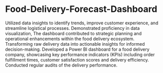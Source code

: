 # Food-Delivery-Forecast-Dashboard
Utilized data insights to identify trends, improve customer experience, and streamline logistical processes. Demonstrated proficiency in data visualization, The dashboard contributed to strategic planning and operational enhancements within the food delivery ecosystem.
Transforming raw delivery data into actionable insights for informed decision-making.
Developed a Power BI dashboard for a food delivery company, showcasing key performance indicators (KPIs) including order fulfillment times, customer satisfaction scores and delivery efficiency.
Conducted regular audits of the delivery performance.
